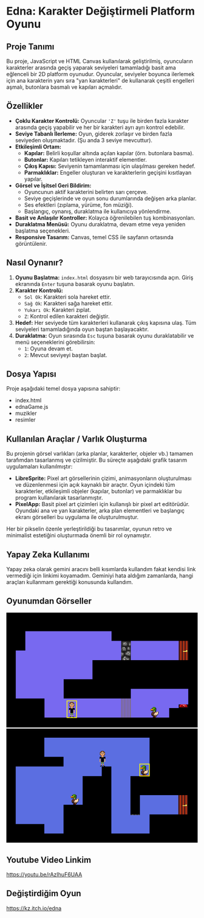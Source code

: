 # Edna: Karakter Değiştirmeli Platform Oyunu

## Proje Tanımı

Bu proje, JavaScript ve HTML Canvas kullanılarak geliştirilmiş, oyuncuların karakterler arasında geçiş yaparak seviyeleri tamamladığı basit ama eğlenceli bir 2D platform oyunudur. Oyuncular, seviyeler boyunca ilerlemek için ana karakterin yanı sıra "yan karakterleri" de kullanarak çeşitli engelleri aşmalı, butonlara basmalı ve kapıları açmalıdır.

## Özellikler

* **Çoklu Karakter Kontrolü:** Oyuncular `'Z'` tuşu ile birden fazla karakter arasında geçiş yapabilir ve her bir karakteri ayrı ayrı kontrol edebilir.
* **Seviye Tabanlı İlerleme:** Oyun, giderek zorlaşır ve birden fazla seviyeden oluşmaktadır. (Şu anda 3 seviye mevcuttur).
* **Etkileşimli Ortam:**
    * **Kapılar:** Belirli koşullar altında açılan kapılar (örn. butonlara basma).
    * **Butonlar:** Kapıları tetikleyen interaktif elementler.
    * **Çıkış Kapısı:** Seviyenin tamamlanması için ulaşılması gereken hedef.
    * **Parmaklıklar:** Engeller oluşturan ve karakterlerin geçişini kısıtlayan yapılar.
* **Görsel ve İşitsel Geri Bildirim:**
    * Oyuncunun aktif karakterini belirten sarı çerçeve.
    * Seviye geçişlerinde ve oyun sonu durumlarında değişen arka planlar.
    * Ses efektleri (zıplama, yürüme, fon müziği).
    * Başlangıç, oynanış, duraklatma ile kullanıcıya yönlendirme.
* **Basit ve Anlaşılır Kontroller:** Kolayca öğrenilebilen tuş kombinasyonları.
* **Duraklatma Menüsü:** Oyunu duraklatma, devam etme veya yeniden başlatma seçenekleri.
* **Responsive Tasarım:** Canvas, temel CSS ile sayfanın ortasında görüntülenir.

## Nasıl Oynanır?

1.  **Oyunu Başlatma:** `index.html` dosyasını bir web tarayıcısında açın. Giriş ekranında `Enter` tuşuna basarak oyunu başlatın.
2.  **Karakter Kontrolü:**
    * `Sol Ok`: Karakteri sola hareket ettir.
    * `Sağ Ok`: Karakteri sağa hareket ettir.
    * `Yukarı Ok`: Karakteri zıplat.
    * `Z`: Kontrol edilen karakteri değiştir.
3.  **Hedef:** Her seviyede tüm karakterleri kullanarak çıkış kapısına ulaş. Tüm seviyeleri tamamladığında oyun baştan başlayacaktır.
4.  **Duraklatma:** Oyun sırasında `Esc` tuşuna basarak oyunu duraklatabilir ve menü seçeneklerini görebilirsin:
    * `1`: Oyuna devam et.
    * `2`: Mevcut seviyeyi baştan başlat.

## Dosya Yapısı

Proje aşağıdaki temel dosya yapısına sahiptir:
* index.html
* ednaGame.js
* muzikler 
* resimler

## Kullanılan Araçlar / Varlık Oluşturma

Bu projenin görsel varlıkları (arka planlar, karakterler, objeler vb.) tamamen tarafımdan tasarlanmış ve çizilmiştir. Bu süreçte aşağıdaki grafik tasarım uygulamaları kullanılmıştır:

* **LibreSprite:** Pixel art görsellerinin çizimi, animasyonların oluşturulması ve düzenlenmesi için açık kaynaklı bir araçtır. Oyun içindeki tüm karakterler, etkileşimli objeler (kapılar, butonlar) ve parmaklıklar bu program kullanılarak tasarlanmıştır.
* **PixelApp:** Basit pixel art çizimleri için kullanışlı bir pixel art editörüdür. Oyundaki ana ve yan karakterler, arka plan elementleri ve başlangıç ekranı görselleri bu uygulama ile oluşturulmuştur.

Her bir pikselin özenle yerleştirildiği bu tasarımlar, oyunun retro ve minimalist estetiğini oluşturmada önemli bir rol oynamıştır.

## Yapay Zeka Kullanımı
Yapay zeka olarak gemini aracını belli kısımlarda kullandım fakat kendisi link vermediği için linkimi koyamadım. Geminiyi hata aldığım zamanlarda, hangi araçları kullanmam gerektiği konusunda kullandım.

## Oyunumdan Görseller 
![](ekrangoruntusu/resim1.png)
![](ekrangoruntusu/resim2.png)

## Youtube Video Linkim
https://youtu.be/rAzIhuF6UAA
## Değiştirdiğim Oyun
https://kz.itch.io/edna


